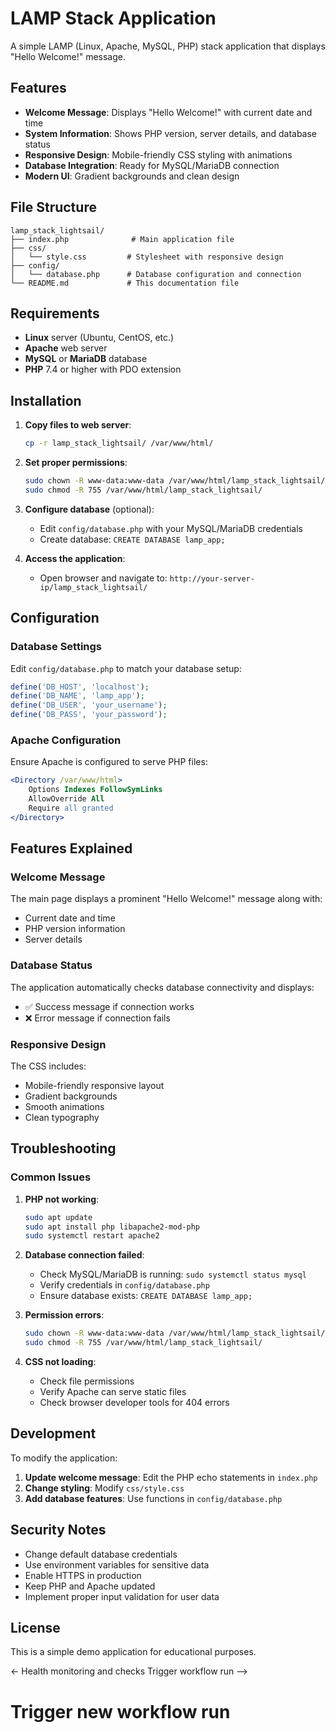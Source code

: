 # LAMP Stack Application

A simple LAMP (Linux, Apache, MySQL, PHP) stack application that displays "Hello Welcome!" message.

## Features

- **Welcome Message**: Displays "Hello Welcome!" with current date and time
- **System Information**: Shows PHP version, server details, and database status
- **Responsive Design**: Mobile-friendly CSS styling with animations
- **Database Integration**: Ready for MySQL/MariaDB connection
- **Modern UI**: Gradient backgrounds and clean design

## File Structure

```
lamp_stack_lightsail/
├── index.php              # Main application file
├── css/
│   └── style.css         # Stylesheet with responsive design
├── config/
│   └── database.php      # Database configuration and connection
└── README.md             # This documentation file
```

## Requirements

- **Linux** server (Ubuntu, CentOS, etc.)
- **Apache** web server
- **MySQL** or **MariaDB** database
- **PHP** 7.4 or higher with PDO extension

## Installation

1. **Copy files to web server**:
   ```bash
   cp -r lamp_stack_lightsail/ /var/www/html/
   ```

2. **Set proper permissions**:
   ```bash
   sudo chown -R www-data:www-data /var/www/html/lamp_stack_lightsail/
   sudo chmod -R 755 /var/www/html/lamp_stack_lightsail/
   ```

3. **Configure database** (optional):
   - Edit `config/database.php` with your MySQL/MariaDB credentials
   - Create database: `CREATE DATABASE lamp_app;`

4. **Access the application**:
   - Open browser and navigate to: `http://your-server-ip/lamp_stack_lightsail/`

## Configuration

### Database Settings

Edit `config/database.php` to match your database setup:

```php
define('DB_HOST', 'localhost');
define('DB_NAME', 'lamp_app');
define('DB_USER', 'your_username');
define('DB_PASS', 'your_password');
```

### Apache Configuration

Ensure Apache is configured to serve PHP files:

```apache
<Directory /var/www/html>
    Options Indexes FollowSymLinks
    AllowOverride All
    Require all granted
</Directory>
```

## Features Explained

### Welcome Message
The main page displays a prominent "Hello Welcome!" message along with:
- Current date and time
- PHP version information
- Server details

### Database Status
The application automatically checks database connectivity and displays:
- ✅ Success message if connection works
- ❌ Error message if connection fails

### Responsive Design
The CSS includes:
- Mobile-friendly responsive layout
- Gradient backgrounds
- Smooth animations
- Clean typography

## Troubleshooting

### Common Issues

1. **PHP not working**:
   ```bash
   sudo apt update
   sudo apt install php libapache2-mod-php
   sudo systemctl restart apache2
   ```

2. **Database connection failed**:
   - Check MySQL/MariaDB is running: `sudo systemctl status mysql`
   - Verify credentials in `config/database.php`
   - Ensure database exists: `CREATE DATABASE lamp_app;`

3. **Permission errors**:
   ```bash
   sudo chown -R www-data:www-data /var/www/html/lamp_stack_lightsail/
   sudo chmod -R 755 /var/www/html/lamp_stack_lightsail/
   ```

4. **CSS not loading**:
   - Check file permissions
   - Verify Apache can serve static files
   - Check browser developer tools for 404 errors

## Development

To modify the application:

1. **Update welcome message**: Edit the PHP echo statements in `index.php`
2. **Change styling**: Modify `css/style.css`
3. **Add database features**: Use functions in `config/database.php`

## Security Notes

- Change default database credentials
- Use environment variables for sensitive data
- Enable HTTPS in production
- Keep PHP and Apache updated
- Implement proper input validation for user data

## License

This is a simple demo application for educational purposes.

<- Health monitoring and checks Trigger workflow run -->
# Trigger new workflow run
